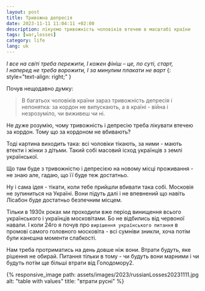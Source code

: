 ```yaml
---
layout: post
title: Тривожна депресія
date: 2023-11-11 11:04:11 +02:00
description: лікуємо тривожність чоловіків втечею в масштабі країни
tags: [war,losses]
category: life
lang: uk
---
```


_І все на світі треба пережити, І кожен фініш – це, по суті, старт,_
<br> 
_І наперед не треба ворожити, І за минулим плакати не варт_
{: style="text-align: right;" }

Почув нещодавно думку: 

> В багатьох чоловіків країни зараз тривожність депресія і непонятка: за кордон не випускають, а в країні - війна і незрозуміло, чи виживеш чи ні.

Не дуже розумію, чому тривожність і депресію треба лікувати втечею за кордон. 
Тому що за кордоном не вбивають? 

Тоді картина виходить така: всі чоловіки тікають, за ними - мають втекти і жінки з дітьми. 
Такий собі масовий ісход українців з землі української. 

Що там буде з тривожністю і депресією на новому місці проживання - не знаю але, гадаю, що її буде теж достатньо.

Ну і сама ідея - тікати, коли тебе прийшли вбивати така собі. 
Московія не зупиниться на Україні. 
Вони підуть далі і не впевнений що навіть Лісабон буде достатньо безпечним місцем.

Тільки в 1930х роках ми проходили вже період винищення всього українського і українців московітами.
Бо не відбились від червоної навали. 
І коли 24го я почув про `вирішення українського питання` в промові самого головного московіта - всі сумніви зникли, хоча потім були канєшна моменти слабкості.

Нам треба протриматись на день довше ніж вони.
Втрати будуть, яке рішення не обирай.
Питання тільки в тому - чи будуть вони марними і чи будуть потім ще більші втрати від Голодомору2. 

{% responsive_image path: assets/images/2023/russianLosses20231111.jpg alt: "table with values" title: "втрати русні" %}
